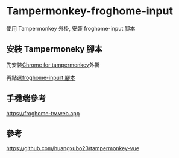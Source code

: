 # Tampermonkey-froghome-input

使用 Tampermonkey 外掛, 安裝 froghome-input 腳本

## 安裝 Tampermoneky 腳本

先安裝[Chrome for tampermonkey](https://chrome.google.com/webstore/detail/tampermonkey/dhdgffkkebhmkfjojejmpbldmpobfkfo?hl=zh-TW)外掛

再點選[froghome-inpurt 腳本](https://github.com/KennyChou/Tampermonkey-Froghome/raw/main/dist/froghome-import.user.js)

## 手機端參考

https://froghome-tw.web.app

## 參考

https://github.com/huangxubo23/tampermonkey-vue
